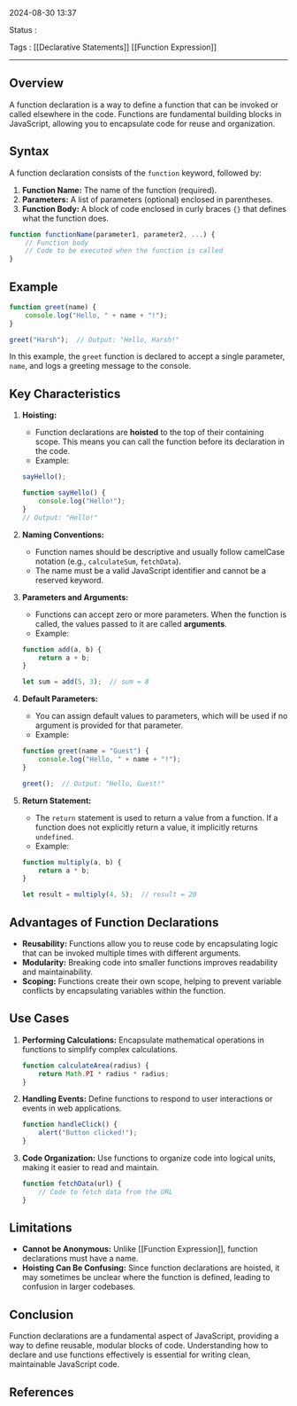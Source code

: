 2024-08-30 13:37

Status :

Tags : [[Declarative Statements]] [[Function Expression]]

---
## Overview

A function declaration is a way to define a function that can be invoked or called elsewhere in the code. Functions are fundamental building blocks in JavaScript, allowing you to encapsulate code for reuse and organization.

## Syntax

A function declaration consists of the `function` keyword, followed by:
1. **Function Name:** The name of the function (required).
2. **Parameters:** A list of parameters (optional) enclosed in parentheses.
3. **Function Body:** A block of code enclosed in curly braces `{}` that defines what the function does.

```javascript
function functionName(parameter1, parameter2, ...) {
    // Function body
    // Code to be executed when the function is called
}
```

## Example

```javascript
function greet(name) {
    console.log("Hello, " + name + "!");
}

greet("Harsh");  // Output: "Hello, Harsh!"
```

In this example, the `greet` function is declared to accept a single parameter, `name`, and logs a greeting message to the console.

## Key Characteristics
1. **Hoisting:**
   - Function declarations are **hoisted** to the top of their containing scope. This means you can call the function before its declaration in the code.
   - Example:

   ```javascript
   sayHello();

   function sayHello() {
       console.log("Hello!");
   }
   // Output: "Hello!"
   ```

2. **Naming Conventions:**
   - Function names should be descriptive and usually follow camelCase notation (e.g., `calculateSum`, `fetchData`).
   - The name must be a valid JavaScript identifier and cannot be a reserved keyword.

3. **Parameters and Arguments:**
   - Functions can accept zero or more parameters. When the function is called, the values passed to it are called **arguments**.
   - Example:

   ```javascript
   function add(a, b) {
       return a + b;
   }

   let sum = add(5, 3);  // sum = 8
   ```

4. **Default Parameters:**
   - You can assign default values to parameters, which will be used if no argument is provided for that parameter.
   - Example:
   
   ```javascript
   function greet(name = "Guest") {
       console.log("Hello, " + name + "!");
   }

   greet();  // Output: "Hello, Guest!"
   ```

5. **Return Statement:**
   - The `return` statement is used to return a value from a function. If a function does not explicitly return a value, it implicitly returns `undefined`.
   - Example:
   
   ```javascript
   function multiply(a, b) {
       return a * b;
   }

   let result = multiply(4, 5);  // result = 20
   ```

## Advantages of Function Declarations
- **Reusability:** Functions allow you to reuse code by encapsulating logic that can be invoked multiple times with different arguments.
- **Modularity:** Breaking code into smaller functions improves readability and maintainability.
- **Scoping:** Functions create their own scope, helping to prevent variable conflicts by encapsulating variables within the function.

## Use Cases
1. **Performing Calculations:** Encapsulate mathematical operations in functions to simplify complex calculations.
   ```javascript
   function calculateArea(radius) {
       return Math.PI * radius * radius;
   }
   ```

2. **Handling Events:** Define functions to respond to user interactions or events in web applications.
   ```javascript
   function handleClick() {
       alert("Button clicked!");
   }
   ```

3. **Code Organization:** Use functions to organize code into logical units, making it easier to read and maintain.
   ```javascript
   function fetchData(url) {
       // Code to fetch data from the URL
   }
   ```

## Limitations
- **Cannot be Anonymous:** Unlike [[Function Expression]], function declarations must have a name.
- **Hoisting Can Be Confusing:** Since function declarations are hoisted, it may sometimes be unclear where the function is defined, leading to confusion in larger codebases.

## Conclusion
Function declarations are a fundamental aspect of JavaScript, providing a way to define reusable, modular blocks of code. Understanding how to declare and use functions effectively is essential for writing clean, maintainable JavaScript code.

## **References** 

